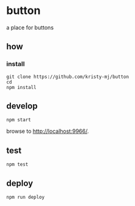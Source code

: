
# button

a place for buttons

## how

### install

```
git clone https://github.com/kristy-mj/button
cd 
npm install
```

## develop

```
npm start
```

browse to <http://localhost:9966/>.

## test

```
npm test
```

## deploy

```
npm run deploy
```
